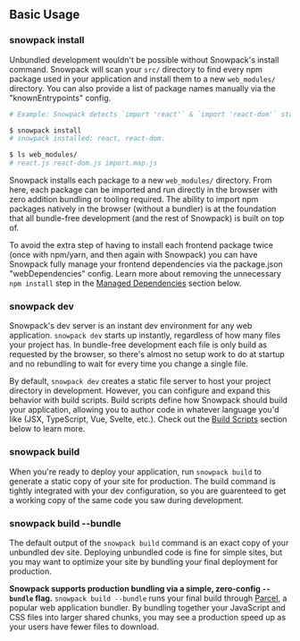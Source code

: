 ## Basic Usage

### snowpack install

Unbundled development wouldn't be possible without Snowpack's install command. Snowpack will scan your `src/` directory to find every npm package used in your application and install them to a new `web_modules/` directory. You can also provide a list of package names manually via the "knownEntrypoints" config.

``` bash
# Example: Snowpack detects `import 'react'` & `import 'react-dom'` statements in your "src/" code.

$ snowpack install
# snowpack installed: react, react-dom.

$ ls web_modules/
# react.js react-dom.js import.map.js
```


Snowpack installs each package to a new `web_modules/` directory. From here, each package can be imported and run directly in the browser with zero addition bundling or tooling required. The ability to import npm packages natively in the browser (without a bundler) is at the foundation that all bundle-free development (and the rest of Snowpack) is built on top of.

To avoid the extra step of having to install each frontend package twice (once with npm/yarn, and then again with Snowpack) you can have Snowpack fully manage your frontend dependencies via the package.json "webDependencies" config. Learn more about removing the unnecessary `npm install` step in the [Managed Dependencies](#managed-dependencies) section below.


### snowpack dev

Snowpack's dev server is an instant dev environment for any web application. `snowpack dev` starts up instantly, regardless of how many files your project has. In bundle-free development each file is only build as requested by the browser, so there's almost no setup work to do at startup and no rebundling to wait for every time you change a single file. 

By default, `snowpack dev` creates a static file server to host your project directory in development. However, you can configure and expand this behavior with build scripts. Build scripts define how Snowpack should build your application, allowing you to author code in whatever language you'd like (JSX, TypeScript, Vue, Svelte, etc.). Check out the [Build Scripts](#build-scripts) section below to learn more.

### snowpack build

When you're ready to deploy your application, run `snowpack build` to generate a static copy of your site for production. The build command is tightly integrated with your dev configuration, so you are guarenteed to get a working copy of the same code you saw during development.

### snowpack build --bundle

The default output of the `snowpack build` command is an exact copy of your unbundled dev site. Deploying unbundled code is fine for simple sites, but you may want to optimize your site by bundling your final deployment for production. 

**Snowpack supports production bundling via a simple, zero-config `--bundle` flag.** `snowpack build --bundle` runs your final build through [Parcel](https://parceljs.org/), a popular web application bundler. By bundling together your JavaScript and CSS files into larger shared chunks, you may see a production speed up as your users have fewer files to download.
